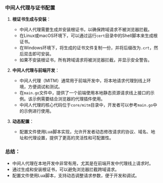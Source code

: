 ### 中间人代理与证书配置

1. **根证书生成与安装**：
   - 中间人代理需要生成并安装根证书，以确保跨域请求不被浏览器拦截。
   - 在Linux或macOS环境下，可以通过运行`cert`目录中的Shell脚本来生成根证书。
   - 在Windows环境下，将生成的证书文件复制一份，并将后缀改为`.crt`，然后双击即可安装。
   - 如果不安装根证书，所有跨域请求将被浏览器拦截，并显示安全警告。

2. **中间人代理与前端开发**：
   - 中间人代理（MITM）通常用于前端开发中，将本地请求代理到线上环境，方便调试和测试。
   - 在`main.go`文件中，提供了一个前端使用本地静态资源请求线上接口的示例。该示例需要结合浏览器的代理插件使用。
   - 中间人代理的核心代码位于`core/mitm`目录中，开发者可以参考`main.go`中的示例进行使用。

3. **动态配置**：
   - 配置文件使用Lua脚本实现，允许开发者动态修改请求的协议、域名、地址和代理设置，提供了更高的灵活性和可配置性。

### 总结：
- 中间人代理在本地开发中非常有用，尤其是在前端开发中代理线上请求时。
- 通过生成和安装根证书，可以避免浏览器拦截跨域请求。
- 配置文件使用Lua脚本，支持动态调整请求参数，便于开发和调试。

